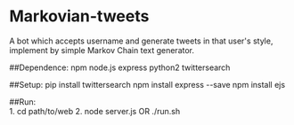 # Markovian-tweets
A bot which accepts username and generate tweets in that user's style, implement by simple Markov Chain text generator. 

##Dependence:
    npm
    node.js
    express
    python2
    twittersearch
 
##Setup:
    pip install twittersearch 
    npm install express --save
    npm install ejs
    
##Run:    
    1. cd path/to/web
    2. node server.js OR ./run.sh
    
